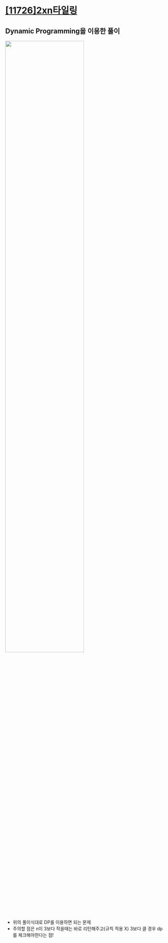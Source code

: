 # [[11726]2xn타일링](https://www.acmicpc.net/problem/11726)

## Dynamic Programming을 이용한 풀이

<image src='https://lh4.googleusercontent.com/nGXodmqEguL9BuWXucwqrGZJXe6Uv-I0-PoKHXXSHRijcQ_-07ToIkFDrxxivG0sjAyS_26vIeiYidFFr-JPpr_RCjsPE8t5sz8bbndDzmAj7UfBbu6ZBbf2S0klXN6pxJs0xEV2' width='70%'>

- 위의 풀이식대로 DP를 이용하면 되는 문제
- 주의할 점은 n이 3보다 작을때는 바로 리턴해주고(규칙 적용 X) 3보다 클 경우 dp를 체크해야한다는 점!
